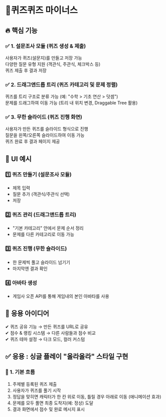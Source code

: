 # 🌠퀴즈퀴즈 마이너스


## 🔥 핵심 기능

### ✅ 1. 설문조사 모듈 (퀴즈 생성 & 제출)
사용자가 퀴즈(설문지)를 만들고 저장 가능<br/>
다양한 질문 유형 지원 (객관식, 주관식, 체크박스 등)<br/>
퀴즈 제출 후 결과 저장<br/>

### ✅ 2. 드래그앤드롭 트리 (퀴즈 카테고리 및 문제 정렬)
퀴즈를 트리 구조로 분류 가능 (예: "수학 > 기초 연산 > 덧셈")<br/>
문제를 드래그하여 이동 가능 (트리 내 위치 변경, Draggable Tree 활용)<br/>

### ✅ 3. 무한 슬라이드 (퀴즈 진행 화면)
사용자가 만든 퀴즈를 슬라이드 형식으로 진행<br/>
질문을 왼쪽/오른쪽 슬라이드하여 이동 가능<br/>
퀴즈 완료 후 결과 페이지 제공<br/>


## 🎨 UI 예시
### 1️⃣ 퀴즈 만들기 (설문조사 모듈)
- 제목 입력
- 질문 추가 (객관식/주관식 선택)
- 저장

### 2️⃣ 퀴즈 관리 (드래그앤드롭 트리)
- "기본 카테고리" 안에서 문제 순서 정리
- 문제를 다른 카테고리로 이동 가능

### 3️⃣ 퀴즈 진행 (무한 슬라이드)
- 한 문제씩 풀고 슬라이드 넘기기
- 마지막엔 결과 확인

### 4️⃣ 아바타 생성
- 게임사 오픈 API를 통해 게임내의 본인 아바타를 사용
 

## 🎯 응용 아이디어

✔ 퀴즈 공유 기능 → 만든 퀴즈를 URL로 공유<br/>
✔ 점수 & 랭킹 시스템 → 다른 사람들과 점수 비교<br/>
✔ 퀴즈 테마 설정 → 다크 모드, 컬러 커스텀<br/>


## ✅ 응용 : 싱글 플레이 "올라올라" 스타일 구현
### 🎯 1. 기본 흐름
1. 주제별 등록된 퀴즈 제출
2. 사용자가 퀴즈를 풀기 시작
3. 정답을 맞히면 캐릭터가 한 칸 위로 이동, 틀릴 경우 아래로 이동 (애니메이션 효과)
4. 문제를 모두 풀면 최종 도착지(예: 정상) 도달
5. 결과 화면에서 점수 및 완료 메시지 표시
